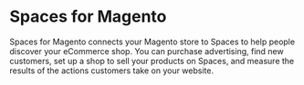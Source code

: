 # Spaces for Magento
Spaces for Magento connects your Magento store to Spaces to help people discover your eCommerce shop. You can purchase advertising, find new customers, set up a shop to sell your products on Spaces, and measure the results of the actions customers take on your website.
